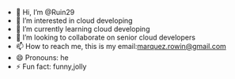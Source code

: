 - 👋 Hi, I’m @Ruin29
- 👀 I’m interested in cloud developing
- 🌱 I’m currently learning cloud developing
- 💞️ I’m looking to collaborate on senior cloud developers
- 📫 How to reach me, this is my email:marquez.rowin@gmail.com
- 😄 Pronouns: he
- ⚡ Fun fact: funny,jolly

<!---
Ruin29/Ruin29 is a ✨ special ✨ repository because its `README.md` (this file) appears on your GitHub profile.
You can click the Preview link to take a look at your changes.
--->
